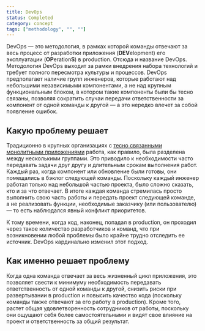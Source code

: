 ```yaml
---
title: DevOps
status: Completed
category: concept
tags: ["methodology", "", ""]
---
```


DevOps — это методология, в рамках которой команды отвечают за весь процесс от разработки приложения (**DEV**elopment) 
его эксплуатации (**OP**eration**S**) в production. Отсюда и название DevOps.
Методология DevOps выходит за рамки внедрения набора технологий и требует полного пересмотра культуры и процессов.
DevOps предполагает наличие групп инженеров, которые работают над небольшими независимыми компонентами, а не над крупным функциональным блоком, в котором такие компоненты были бы тесно связаны, 
позволяя сократить случаи передачи ответственности за компонент от одной команды к другой — а это нередко влечет за собой появление ошибок.

## Какую проблему решает

Традиционно в крупных организациях с [тесно связанными](/tightly-coupled-architectures/) [монолитными приложениями](/monolithic-apps/) 
работа, как правило, была разделена между несколькими группами.
Это приводило к необходимости часто передавать задачи друг другу и длительным срокам выполнения работ.
Каждый раз, когда компонент или обновление были готовы, они помещались в бэклог следующей команды.
Поскольку каждый инженер работал только над небольшой частью проекта, было сложно сказать, кто и за что отвечает.
В итоге каждая команда стремилась просто выполнить свою часть работы и передать проект следующей команде, а не реализовать функции, необходимые заказчику (или пользователю) — 
то есть наблюдался явный конфликт приоритетов.

К тому времени, когда код, наконец, попадал в production, он проходил через такое количество разработчиков и команд, 
что при возникновении любой проблемы было крайне трудно отследить ее источник.
DevOps кардинально изменил этот подход.

## Как именно решает проблему

Когда одна команда отвечает за весь жизненный цикл приложения, это позволяет свести к минимуму необходимость передавать ответственность от одной команды к другой, 
снизить риски при развертывании в production и повысить качество кода (поскольку команды также отвечают за его работу в production). 
Кроме того, растет общая удовлетворенность сотрудников от работы, поскольку они ощущают себя более самостоятельными и видят свое влияние на проект и ответственность за общий результат.
